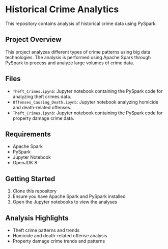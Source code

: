 # Historical Crime Analytics

This repository contains analysis of historical crime data using PySpark.

## Project Overview

This project analyzes different types of crime patterns using big data technologies. The analysis is performed using Apache Spark through PySpark to process and analyze large volumes of crime data.

## Files

- `Theft_Crimes.ipynb`: Jupyter notebook containing the PySpark code for analyzing theft crimes data.
- `Offenses_Causing_Death.ipynb`: Jupyter notebook analyzing homicide and death-related offenses.
- `Theft_Crimes.ipynb`: Jupyter notebook containing the PySpark code for property damage crime data.

## Requirements

- Apache Spark
- PySpark
- Jupyter Notebook
- OpenJDK 8

## Getting Started

1. Clone this repository
2. Ensure you have Apache Spark and PySpark installed
3. Open the Jupyter notebooks to view the analyses

## Analysis Highlights

- Theft crime patterns and trends
- Homicide and death-related offense analysis
- Property damage crime trends and patterns
